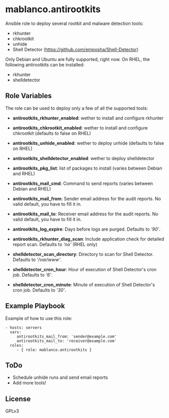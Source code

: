 # mablanco.antirootkits

Ansible role to deploy several rootkit and malware detection tools:

- rkhunter
- chkrootkit
- unhide
- Shell Detector (<https://github.com/emposha/Shell-Detector>)

Only Debian and Ubuntu are fully supported, right now. On RHEL, the following antirootkits can be installed:

- rkhunter
- shelldetector

## Role Variables

The role can be used to deploy only a few of all the supported tools:

- **antirootkits_rkhunter_enabled**: wether to install and configure rkhunter
- **antirootkits_chkrootkit_enabled**: wether to install and configure chkrootkit (defaults to false on RHEL)
- **antirootkits_unhide_enabled**: wether to deploy unhide (defaults to false on RHEL)
- **antirootkits_shelldetector_enabled**: wether to deploy shelldetector
- **antirootkits_pkg_list**: list of packages to install (varies between Debian and RHEL)

- **antirootkits_mail_cmd**: Command to send reports (varies between Debian and RHEL)
- **antirootkits_mail_from**: Sender email address for the audit reports. No valid default, you have to fill it in.
- **antirootkits_mail_to**: Receiver email address for the audit reports. No valid default, you have to fill it in.
- **antirootkits_log_expire**: Days before logs are purged. Defaults to _'90'_.
- **antirootkits_rkhunter_diag_scan**: Include application check for detailed report scan. Defaults to _'no'_ (RHEL only)
- **shelldetector_scan_directory**: Directory to scan for Shell Detector. Defaults to _'/var/www'_.
- **shelldetector_cron_hour**: Hour of execution of Shell Detector's cron job. Defaults to _'6'_.
- **shelldetector_cron_minute**: Minute of execution of Shell Detector's cron job. Defaults to _'30'_.

## Example Playbook

Example of how to use this role:

```
- hosts: servers
  vars:
     antirootkits_mail_from: 'sender@example.com'
     antirootkits_mail_to: 'receiver@example.com'
  roles:
     - { role: mablanco.antirootkits }
```

## ToDo

- Schedule unhide runs and send email reports
- Add more tools!

## License

GPLv3
